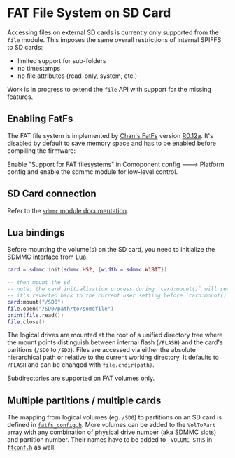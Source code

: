 # FAT File System on SD Card

Accessing files on external SD cards is currently only supported from the `file` module. This imposes the same overall restrictions of internal SPIFFS to SD cards:

- limited support for sub-folders
- no timestamps
- no file attributes (read-only, system, etc.)

Work is in progress to extend the `file` API with support for the missing features.

## Enabling FatFs

The FAT file system is implemented by [Chan's FatFs](http://elm-chan.org/fsw/ff/00index_e.html) version [R0.12a](http://elm-chan.org/fsw/ff/ff12a.zip). It's disabled by default to save memory space and has to be enabled before compiling the firmware:

Enable "Support for FAT filesystems" in Comoponent config ---> Platform config and enable the sdmmc module for low-level control.

## SD Card connection

Refer to the [`sdmmc` module documentation](modules/sdmmc.md).

## Lua bindings

Before mounting the volume(s) on the SD card, you need to initialize the SDMMC interface from Lua.

```lua
card = sdmmc.init(sdmmc.HS2, {width = sdmmc.W1BIT})

-- then mount the sd
-- note: the card initialization process during `card:mount()` will set spi divider temporarily to 200 (400 kHz)
-- it's reverted back to the current user setting before `card:mount()` finishes
card:mount("/SD0")
file.open("/SD0/path/to/somefile")
print(file.read())
file.close()
```

The logical drives are mounted at the root of a unified directory tree where the mount points distinguish between internal flash (`/FLASH`) and the card's paritions (`/SD0` to `/SD3`). Files are accessed via either the absolute hierarchical path or relative to the current working directory. It defaults to `/FLASH` and can be changed with `file.chdir(path)`.

Subdirectories are supported on FAT volumes only.

## Multiple partitions / multiple cards

The mapping from logical volumes (eg. `/SD0`) to partitions on an SD card is defined in [`fatfs_config.h`](../components/fatfs/fatfs_config.h). More volumes can be added to the `VolToPart` array with any combination of physical drive number (aka SDMMC slots) and partition number. Their names have to be added to `_VOLUME_STRS` in [`ffconf.h`](../components/fatfs/ffconf.h) as well.
